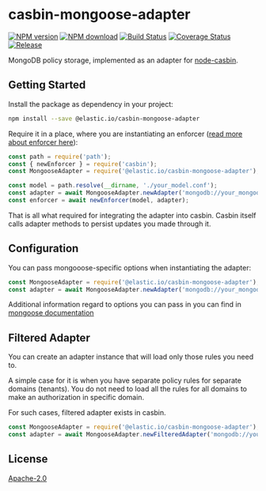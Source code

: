 casbin-mongoose-adapter
====
[![NPM version][npm-image]][npm-url]
[![NPM download][download-image]][download-url]
[![Build Status](https://travis-ci.org/elasticio/casbin-mongoose-adapter.svg?branch=master)](https://travis-ci.org/elasticio/casbin-mongoose-adapter)
[![Coverage Status](https://coveralls.io/repos/github/elasticio/casbin-mongoose-adapter/badge.svg?branch=master)](https://coveralls.io/github/elasticio/casbin-mongoose-adapter?branch=master)
[![Release](https://img.shields.io/github/release/elasticio/casbin-mongoose-adapter.svg)](https://github.com/elasticio/casbin-mongoose-adapter/releases/latest)

[npm-image]: https://img.shields.io/npm/v/@elastic.io/casbin-mongoose-adapter.svg?style=flat-square
[npm-url]: https://npmjs.com/package/@elastic.io/casbin-mongoose-adapter
[download-image]: https://img.shields.io/npm/dm/@elastic.io/casbin-mongoose-adapter.svg?style=flat-square
[download-url]: https://npmjs.com/package/@elastic.io/casbin-mongoose-adapter

MongoDB policy storage, implemented as an adapter for [node-casbin](https://github.com/casbin/node-casbin).

## Getting Started

Install the package as dependency in your project:

```bash
npm install --save @elastic.io/casbin-mongoose-adapter
```

Require it in a place, where you are instantiating an enforcer ([read more about enforcer here](https://github.com/casbin/node-casbin#get-started)):

```javascript
const path = require('path');
const { newEnforcer } = require('casbin');
const MongooseAdapter = require('@elastic.io/casbin-mongoose-adapter');

const model = path.resolve(__dirname, './your_model.conf');
const adapter = await MongooseAdapter.newAdapter('mongodb://your_mongodb_uri:27017');
const enforcer = await newEnforcer(model, adapter);
```

That is all what required for integrating the adapter into casbin.
Casbin itself calls adapter methods to persist updates you made through it.

## Configuration

You can pass mongooose-specific options when instantiating the adapter:

```javascript
const MongooseAdapter = require('@elastic.io/casbin-mongoose-adapter');
const adapter = await MongooseAdapter.newAdapter('mongodb://your_mongodb_uri:27017', { mongoose_options: 'here' });
```

Additional information regard to options you can pass in you can find in [mongoose documentation](https://mongoosejs.com/docs/connections.html#options)

## Filtered Adapter

You can create an adapter instance that will load only those rules you need to.

A simple case for it is when you have separate policy rules for separate domains (tenants).
You do not need to load all the rules for all domains to make an authorization in specific domain.

For such cases, filtered adapter exists in casbin.

```javascript
const MongooseAdapter = require('@elastic.io/casbin-mongoose-adapter');
const adapter = await MongooseAdapter.newFilteredAdapter('mongodb://your_mongodb_uri:27017');
```

## License

[Apache-2.0](./LICENSE)

